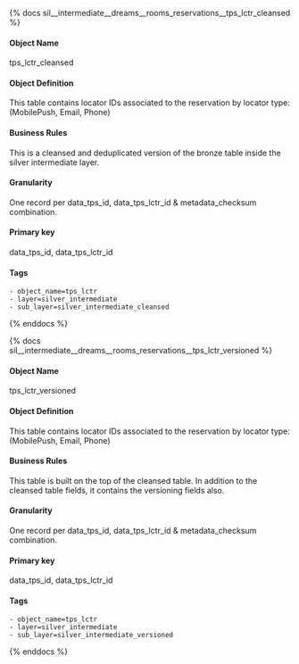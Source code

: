 {% docs sil__intermediate__dreams__rooms_reservations__tps_lctr_cleansed %}

#### Object Name
tps_lctr_cleansed

#### Object Definition
This table contains locator IDs associated to the reservation by locator type:(MobilePush, Email, Phone)

#### Business Rules
This is a cleansed and deduplicated version of the bronze table inside the silver intermediate layer.

#### Granularity
One record per data_tps_id, data_tps_lctr_id & metadata_checksum combination.

#### Primary key
data_tps_id, data_tps_lctr_id

#### Tags
    - object_name=tps_lctr
    - layer=silver_intermediate
    - sub_layer=silver_intermediate_cleansed

{% enddocs %}

{% docs sil__intermediate__dreams__rooms_reservations__tps_lctr_versioned %}

#### Object Name
tps_lctr_versioned

#### Object Definition
This table contains locator IDs associated to the reservation by locator type:(MobilePush, Email, Phone)

#### Business Rules
This table is built on the top of the cleansed table. In addition to the cleansed table fields, it contains the versioning fields also.

#### Granularity
One record per data_tps_id, data_tps_lctr_id & metadata_checksum combination.

#### Primary key
data_tps_id, data_tps_lctr_id

#### Tags
    - object_name=tps_lctr
    - layer=silver_intermediate
    - sub_layer=silver_intermediate_versioned

{% enddocs %}